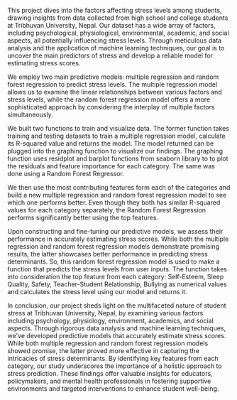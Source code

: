This project dives into the factors affecting stress levels among students, drawing insights from data collected from high school and college students at Tribhuvan University, Nepal. Our dataset has a wide array of factors, including psychological, physiological, environmental, academic, and social aspects, all potentially influencing stress levels. Through meticulous data analysis and the application of machine learning techniques, our goal is to uncover the main predictors of stress and develop a reliable model for estimating stress scores.

We employ two main predictive models: multiple regression and random forest regression to predict stress levels. The multiple regression model allows us to examine the linear relationships between various factors and stress levels, while the random forest regression model offers a more sophisticated approach by considering the interplay of multiple factors simultaneously.

We built two functions to train and visualize data. The former function takes training and testing datasets to train a multiple regression model, calculate its R-squared value and returns the model. The model returned can be plugged into the graphing function to visualize our findings. The graphing function uses residplot and barplot functions from seaborn library to to plot the residuals and feature importance for each category. The same was done using a Random Forest Regressor. 

We then use the most contributing features form each of the categories and build a new multiple regression and random forest regression model to see which one performs better. Even though they both has similar R-squared values for each category separately, the Random Forest Regression performs significantly better using the top features. 

Upon constructing and fine-tuning our predictive models, we assess their performance in accurately estimating stress scores. While both the multiple regression and random forest regression models demonstrate promising results, the latter showcases better performance in predicting stress determinants. So, this random forest regression model is used to make a function that predicts the stress levels from user inputs. The function takes into consideration the top feature from each category: Self-Esteem, Sleep Quality, Safety, Teacher-Student Relationship, Bullying as numerical values and calculates the stress level using our model and returns it.

In conclusion, our project sheds light on the multifaceted nature of student stress at Tribhuvan University, Nepal, by examining various factors including psychology, physiology, environment, academics, and social aspects. Through rigorous data analysis and machine learning techniques, we've developed predictive models that accurately estimate stress scores. While both multiple regression and random forest regression models showed promise, the latter proved more effective in capturing the intricacies of stress determinants. By identifying key features from each category, our study underscores the importance of a holistic approach to stress prediction. These findings offer valuable insights for educators, policymakers, and mental health professionals in fostering supportive environments and targeted interventions to enhance student well-being.